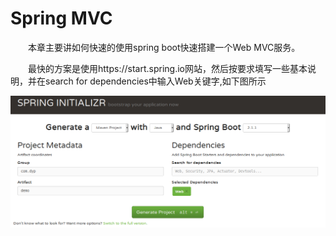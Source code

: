 # Spring MVC

　　本章主要讲如何快速的使用spring boot快速搭建一个Web MVC服务。

　　最快的方案是使用https://start.spring.io网站，然后按要求填写一些基本说明，并在search for dependencies中输入Web关键字,如下图所示

   ![](pic/startspringio.png)
